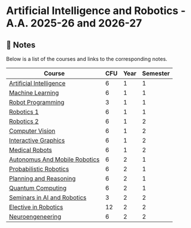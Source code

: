 # Artificial Intelligence and Robotics - A.A. 2025-26 and 2026-27

## 📖 Notes
Below is a list of the courses and links to the corresponding notes.
<div align="center">

  
| Course | CFU | Year | Semester |
| ----- | ----- |  ----- | ----- | 
| [Artificial Intelligence](https://github.com/CasuFrost/university-notes-AIRO/blob/main/Artificial%20Intelligence/LatexSourceFile/ArtificialIntelligence.pdf) | 6 | 1 | 1 |
| [Machine Learning](https://github.com/CasuFrost/university-notes-AIRO/blob/main/Machine%20Learning/LatexSourceFile/MachineLearning.pdf) | 6 |  1 | 1 |
| [Robot Programming]() | 3 | 1 | 1 |
| [Robotics 1](https://github.com/CasuFrost/university-notes-AIRO/blob/main/Robotics%201/LatexSourceFile/Robotics1.pdf) | 6 | 1 | 1 |
| [ Robotics 2]() | 6 | 1 | 2 |
| [Computer Vision]() | 6 | 1 | 2 |
| [ Interactive Graphics]() | 6 | 1 | 2 |
| [Medical Robots]() | 6 | 1 | 2 |
| [Autonomus And Mobile Robotics]() | 6 | 2 | 1 |
| [Probabilistic Robotics]() | 6 | 2 | 1 |
| [Planning and Reasoning]() | 6 | 2 | 1 |
| [Quantum Computing]() | 6 | 2 | 1 |
| [Seminars in AI and Robotics]() | 3 | 2 | 2 |
| [Elective in Robotics]() | 12 | 2 | 2 |
| [Neuroengeneering]() | 6 | 2 | 2 |



</div>
